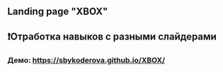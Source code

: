 ## Landing page "XBOX"
## ❗Отработка навыков с разными слайдерами
### Демо: https://sbykoderova.github.io/XBOX/
